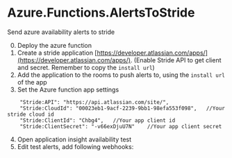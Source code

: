 # Azure.Functions.AlertsToStride
Send azure availability alerts to stride

0. Deploy the azure function
1. Create a stride application 
[https://developer.atlassian.com/apps/](https://developer.atlassian.com/apps/). (Enable Stride API to get client and secret. Remember to copy the `install url`)
2. Add the application to the rooms to push alerts to, using the `install url` of the app
3. Set the Azure function app settings
```
    "Stride:API": "https://api.atlassian.com/site/",
    "Stride:CloudId": "00023eb1-9acf-2239-9bb1-98efa553f098",   //Your stride cloud id
    "Stride:ClientId": "Chbg4",   //Your app client id
    "Stride:ClientSecret": "-v66exDjuU7N"    //Your app client secret
```
4. Open application insight availability test
5. Edit test alerts, add following webhooks:
```

```
